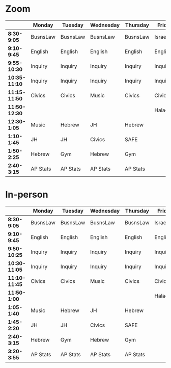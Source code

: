 # Zoom

|                 | Monday   | Tuesday  | Wednesday | Thursday | Friday  |
| --------------- | -------- | -------- | --------- | -------- | ------- |
| **8:30-9:05**   | BusnsLaw | BusnsLaw | BusnsLaw  | BusnsLaw | IsraelWR|
| **9:10-9:45**   | English  | English  | English   | English  | English |
| **9:55-10:30**  | Inquiry  | Inquiry  | Inquiry   | Inquiry  | Inquiry |
| **10:35-11:10** | Inquiry  | Inquiry  | Inquiry   | Inquiry  | Inquiry |
| **11:15-11:50** | Civics   | Civics   | Music     | Civics   | Civics  |
| **11:50-12:30** |          |          |           |          | Halacha |
| **12:30-1:05**  | Music    | Hebrew   | JH        | Hebrew   |         |
| **1:10-1:45**   | JH       | JH       | Civics    | SAFE     |         |
| **1:50-2:25**   | Hebrew   | Gym      | Hebrew    | Gym      |         |
| **2:40-3:15**   | AP Stats | AP Stats | AP Stats  | AP Stats |         |

# In-person

|                 | Monday   | Tuesday  | Wednesday | Thursday | Friday   |
| --------------- | -------- | -------- | --------- | -------- | -------- |
| **8:30-9:05**   | BusnsLaw | BusnsLaw | BusnsLaw  | BusnsLaw | IsraelWR |
| **9:10-9:45**   | English  | English  | English   | English  | English  |
| **9:50-10:25**  | Inquiry  | Inquiry  | Inquiry   | Inquiry  | Inquiry  |
| **10:30-11:05** | Inquiry  | Inquiry  | Inquiry   | Inquiry  | Inquiry  |
| **11:10-11:45** | Civics   | Civics   | Music     | Civics   | Civics   |
| **11:50-1:00**  |          |          |           |          | Halacha  |
| **1:05-1:40**   | Music    | Hebrew   | JH        | Hebrew   |          |
| **1:45-2:20**   | JH       | JH       | Civics    | SAFE     |          |
| **2:40-3:15**   | Hebrew   | Gym      | Hebrew    | Gym      |          |
| **3:20-3:55**   | AP Stats | AP Stats | AP Stats  | AP Stats |          |
